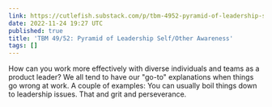 ```yaml
---
link: https://cutlefish.substack.com/p/tbm-4952-pyramid-of-leadership-selfother
date: 2022-11-24 19:27 UTC
published: true
title: 'TBM 49/52: Pyramid of Leadership Self/Other Awareness'
tags: []
---
```


How can you work more effectively with diverse individuals and teams as a product leader? We all tend to have our "go-to" explanations when things go wrong at work. A couple of examples: You can usually boil things down to leadership issues. That and grit and perseverance.
